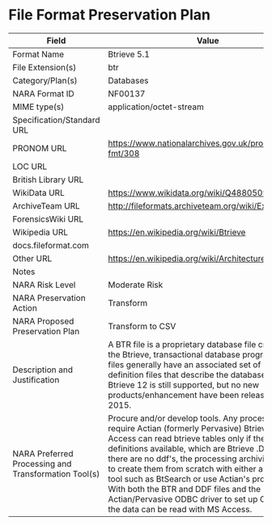 # File Format Preservation Plan
  | Field | Value |
  | ----------- | ----------- |
  | Format Name | Btrieve 5.1 | 
| File Extension(s) | btr | 
| Category/Plan(s) | Databases | 
| NARA Format ID | NF00137 | 
| MIME type(s) | application/octet-stream | 
| Specification/Standard URL |  | 
| PRONOM URL | <https://www.nationalarchives.gov.uk/pronom/x-fmt/308> | 
| LOC URL |  | 
| British Library URL |  | 
| WikiData URL | <https://www.wikidata.org/wiki/Q48805099> | 
| ArchiveTeam URL | <http://fileformats.archiveteam.org/wiki/Ext:btr> | 
| ForensicsWiki URL |  | 
| Wikipedia URL | <https://en.wikipedia.org/wiki/Btrieve> | 
| docs.fileformat.com |  | 
| Other URL | <https://en.wikipedia.org/wiki/Architecture_of_Btrieve> | 
| Notes |  | 
| NARA Risk Level | Moderate Risk | 
| NARA Preservation Action | Transform | 
| NARA Proposed Preservation Plan | Transform to CSV | 
| Description and Justification | A BTR file is a proprietary database file created by the Btrieve, transactional database program BTR files generally have an associated set of DDF data definition files that describe the database structure. Btrieve 12 is still supported, but no new products/enhancement have been released since 2015. | 
| NARA Preferred Processing and Transformation Tool(s) | Procure and/or develop tools. Any process will require Actian (formerly Pervasive) Btrieve drivers. Access can read btrieve tables only if there are data definitions available, which are Btrieve .DDF files. If there are no ddf's, the processing archivist will need to create them from scratch with either a 3rd party tool such as BtSearch or use Actian's products. With both the BTR and DDF files and the Actian/Pervasive ODBC driver to set up ODBC DSNs the data can be read with MS Access. | 

